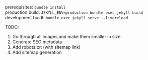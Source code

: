 prerequisites: `bundle install` <br/>
production build: `JEKYLL_ENV=production bundle exec jekyll build` <br/>
development buidl: `bundle exec jekyll serve --livereload` <br/>

TODO:

1. Go through all images and make them smaller in size
2. Generate SEO metadata
3. Add robots.txt (with sitemap link)
4. Add sitemap generation
